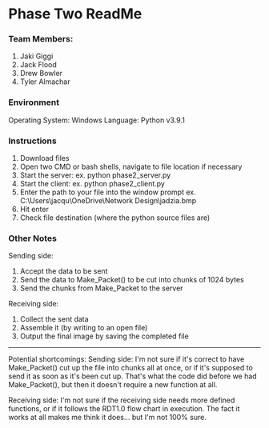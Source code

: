 # Phase Two ReadMe

### Team Members:
1. Jaki Giggi
2. Jack Flood
3. Drew Bowler
4. Tyler Almachar 

### Environment
  Operating System: Windows
  Language: Python v3.9.1

### Instructions
1. Download files
2. Open two CMD or bash shells, navigate to file location if necessary
3. Start the server: 
    ex. python phase2_server.py
5. Start the client:
    ex. python phase2_client.py
7. Enter the path to your file into the window prompt 
    ex. C:\Users\jacqu\OneDrive\Network Design\jadzia.bmp
8. Hit enter
9. Check file destination (where the python source files are)

### Other Notes

Sending side:
1. Accept the data to be sent
2. Send the data to Make_Packet() to be cut into chunks of 1024 bytes
3. Send the chunks from Make_Packet to the server

Receiving side:
1. Collect the sent data
2. Assemble it (by writing to an open file)
3. Output the final image by saving the completed file

--------------------------------
Potential shortcomings:
Sending side: I'm not sure if it's correct to have Make_Packet() cut up the file into chunks
all at once, or if it's supposed to send it as soon as it's been cut up. That's
what the code did before we had Make_Packet(), but then it doesn't require a new
function at all.

Receiving side: I'm not sure if the receiving side needs more defined functions, or
if it follows the RDT1.0 flow chart in execution. The fact it works at all makes me
think it does... but I'm not 100% sure.
